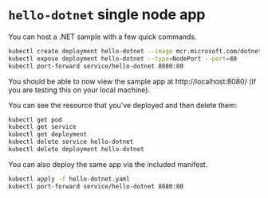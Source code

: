 # `hello-dotnet` single node app

You can host a .NET sample with a few quick commands.

```bash
kubectl create deployment hello-dotnet --image mcr.microsoft.com/dotnet/samples:aspnetapp
kubectl expose deployment hello-dotnet --type=NodePort --port=80
kubectl port-forward service/hello-dotnet 8080:80
```

You should be able to now view the sample app at http://localhost:8080/ (if you are testing this on your local machine).

You can see the resource that you've deployed and then delete them:

```bash
kubectl get pod
kubectl get service
kubectl get deployment
kubectl delete service hello-dotnet
kubectl delete deployment hello-dotnet
```

You can also deploy the same app via the included manifest.

```bash
kubectl apply -f hello-dotnet.yaml
kubectl port-forward service/hello-dotnet 8080:80
```
